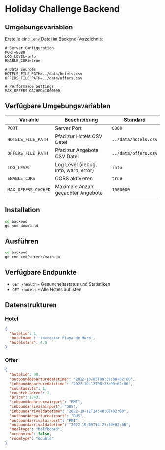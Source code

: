 # Holiday Challenge Backend

## Umgebungsvariablen

Erstelle eine `.env` Datei im Backend-Verzeichnis:

```env
# Server Configuration
PORT=8080
LOG_LEVEL=info
ENABLE_CORS=true

# Data Sources
HOTELS_FILE_PATH=../data/hotels.csv
OFFERS_FILE_PATH=../data/offers.csv

# Performance Settings
MAX_OFFERS_CACHED=1000000
```

## Verfügbare Umgebungsvariablen

| Variable | Beschreibung | Standard |
|----------|--------------|----------|
| `PORT` | Server Port | `8080` |
| `HOTELS_FILE_PATH` | Pfad zur Hotels CSV Datei | `../data/hotels.csv` |
| `OFFERS_FILE_PATH` | Pfad zur Angebote CSV Datei | `../data/offers.csv` |
| `LOG_LEVEL` | Log Level (debug, info, warn, error) | `info` |
| `ENABLE_CORS` | CORS aktivieren | `true` |
| `MAX_OFFERS_CACHED` | Maximale Anzahl gecachter Angebote | `1000000` |

## Installation

```bash
cd backend
go mod download
```

## Ausführen

```bash
cd backend
go run cmd/server/main.go
```

## Verfügbare Endpunkte

- `GET /health` - Gesundheitsstatus und Statistiken
- `GET /hotels` - Alle Hotels auflisten

## Datenstrukturen

### Hotel
```json
{
  "hotelid": 1,
  "hotelname": "Iberostar Playa de Muro",
  "hotelstars": 4.0
}
```

### Offer
```json
{
  "hotelid": 90,
  "outbounddeparturedatetime": "2022-10-05T09:30:00+02:00",
  "inbounddeparturedatetime": "2022-10-12T08:35:00+02:00",
  "countadults": 1,
  "countchildren": 1,
  "price": 1243,
  "inbounddepartureairport": "PMI",
  "inboundarrivalairport": "DUS",
  "inboundarrivaldatetime": "2022-10-12T14:40:00+02:00",
  "outbounddepartureairport": "DUS",
  "outboundarrivalairport": "PMI",
  "outboundarrivaldatetime": "2022-10-05T14:25:00+02:00",
  "mealtype": "halfboard",
  "oceanview": false,
  "roomtype": "double"
}
```
